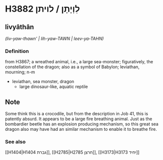 # H3882 לִוְיָתָן / לויתן

## livyâthân

_(liv-yaw-thawn' | lih-yaw-TAWN | leev-ya-TAHN)_

### Definition

from H3867; a wreathed animal, i.e., a large sea-monster; figuratively, the constellation of the dragon; also as a symbol of Babylon; leviathan, mourning; n-m

- leviathan, sea monster, dragon
  - large dinosaur-like, aquatic reptile

## Note

Some think this is a crocodile, but from the description in Job 41, this is patently absurd. It appears to be a large fire breathing animal. Just as the bombardier beetle has an explosion producing mechanism, so this great sea dragon also may have had an similar mechanism to enable it to breathe fire.

### See also

[[H1404|H1404 גברת]], [[H2785|H2785 חרצן]], [[H3173|H3173 יחיד]]
